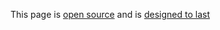 This page is [open source](https://github.com/ptek/kerestey.net)
and is [designed to last](https://jeffhuang.com/designed_to_last/)


